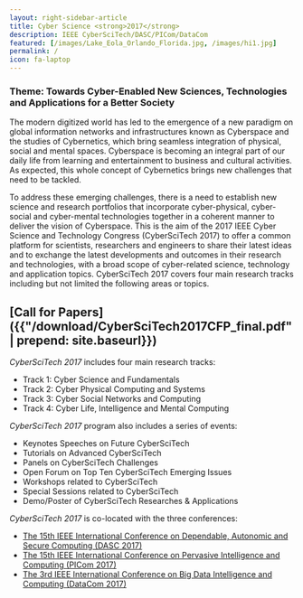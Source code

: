 ```yaml
---
layout: right-sidebar-article
title: Cyber Science <strong>2017</strong>
description: IEEE CyberSciTech/DASC/PICom/DataCom
featured: [/images/Lake_Eola_Orlando_Florida.jpg, /images/hi1.jpg]
permalink: /
icon: fa-laptop
---
```


### Theme: Towards Cyber-Enabled New Sciences, Technologies and Applications for a Better Society

The modern digitized world has led to the emergence of a new paradigm on global information networks and infrastructures known as Cyberspace and the studies of Cybernetics, which bring seamless integration of physical, social and mental spaces. Cyberspace is becoming an integral part of our daily life from learning and entertainment to business and cultural activities. As expected, this whole concept of Cybernetics brings new challenges that need to be tackled.

To address these emerging challenges, there is a need to establish new science and research portfolios that incorporate cyber-physical, cyber-social and cyber-mental technologies together in a coherent manner to deliver the vision of Cyberspace. This is the aim of the 2017 IEEE Cyber Science and Technology Congress (CyberSciTech 2017) to offer a common platform for scientists, researchers and engineers to share their latest ideas and to exchange the latest developments and outcomes in their research and technologies, with a broad scope of cyber-related science, technology and application topics. CyberSciTech 2017 covers four main research tracks including but not limited the following areas or topics.

## [Call for Papers]({{"/download/CyberSciTech2017CFP_final.pdf" | prepend: site.baseurl}})

_CyberSciTech 2017_ includes four main research tracks:
- Track 1: Cyber Science and Fundamentals
- Track 2: Cyber Physical Computing and Systems
- Track 3: Cyber Social Networks and Computing
- Track 4: Cyber Life, Intelligence and Mental Computing 

_CyberSciTech 2017_ program also includes a series of events:
- Keynotes Speeches on Future CyberSciTech
- Tutorials on Advanced CyberSciTech
- Panels on CyberSciTech Challenges
- Open Forum on Top Ten CyberSciTech Emerging Issues
- Workshops related to CyberSciTech
- Special Sessions related to CyberSciTech
- Demo/Poster of CyberSciTech Researches & Applications

_CyberSciTech 2017_ is co-located with the three conferences:
- [The 15th IEEE International Conference on Dependable, Autonomic and Secure Computing (DASC 2017)](http://cse.stfx.ca/~dasc2017/)
- [The 15th IEEE International Conference on Pervasive Intelligence and Computing (PICom 2017)](http://cse.stfx.ca/~picom2017/)
- [The 3rd IEEE International Conference on Big Data Intelligence and Computing (DataCom 2017)](https://grid.chu.edu.tw/datacom2017/)